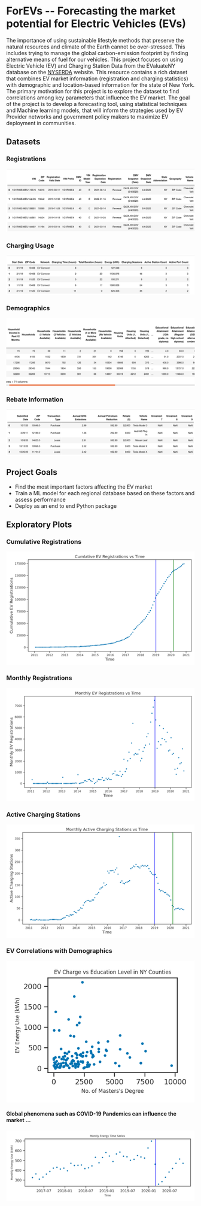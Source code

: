 # ForEVs -- Forecasting the market potential for Electric Vehicles (EVs)
The importance of using sustainable lifestyle methods that preserve the natural resources and climate of the Earth cannot be over-stressed. 
This includes trying to manage the global carbon-emission footprint by finding alternative means of fuel for our vehicles. 
This project focuses on using Electric Vehicle (EV) and Charging Station Data from the EValuateNY database on the [NYSERDA](https://www.nyserda.ny.gov/all-programs/programs/chargeny/support-electric/data-on-electric-vehicles-and-charging-stations) website. 
This resource contains a rich dataset that combines EV market information (registration and charging statistics) with demographic and location-based information for the state of New York. 
The primary motivation for this project is to explore the dataset to find correlations among key parameters that influence the EV market.
The goal of the project is to develop a forecasting tool, using statistical techniques and Machine learning models, that will inform the strategies used by EV Provider networks and government policy makers to maximize EV deployment in communities.

## Datasets
### Registrations
![](https://github.com/sidmohite/tdi_capstone_project/blob/main/images/data_reg_screenshot.png)

### Charging Usage
![](https://github.com/sidmohite/tdi_capstone_project/blob/main/images/data_charging_screenshot.png)

### Demographics
![](https://github.com/sidmohite/tdi_capstone_project/blob/main/images/data_demo_screenshot.png)

### Rebate Information
![](https://github.com/sidmohite/tdi_capstone_project/blob/main/images/data_rebate_screenshot.png)

## Project Goals
* Find the most important factors affecting the EV market
* Train a ML model for each regional database based on these factors and assess performance
* Deploy as an end to end Python package

## Exploratory Plots
### Cumulative Registrations
![](https://github.com/sidmohite/tdi_capstone_project/blob/main/plots/cumulative_regs_time.png)

### Monthly Registrations
![](https://github.com/sidmohite/tdi_capstone_project/blob/main/plots/monthly_regs_time.png)

### Active Charging Stations
![](https://github.com/sidmohite/tdi_capstone_project/blob/main/plots/charging_stations_time.png)

### EV Correlations with Demographics
![](https://github.com/sidmohite/tdi_capstone_project/blob/main/plots/EV_Charge_vs_Education.png)

#### Global phenomena such as COVID-19 Pandemics can influence the market ...
![](https://github.com/sidmohite/tdi_capstone_project/blob/main/plots/Energy_time_series.png)
